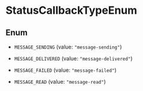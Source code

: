 

# StatusCallbackTypeEnum

## Enum


* `MESSAGE_SENDING` (value: `"message-sending"`)

* `MESSAGE_DELIVERED` (value: `"message-delivered"`)

* `MESSAGE_FAILED` (value: `"message-failed"`)

* `MESSAGE_READ` (value: `"message-read"`)



